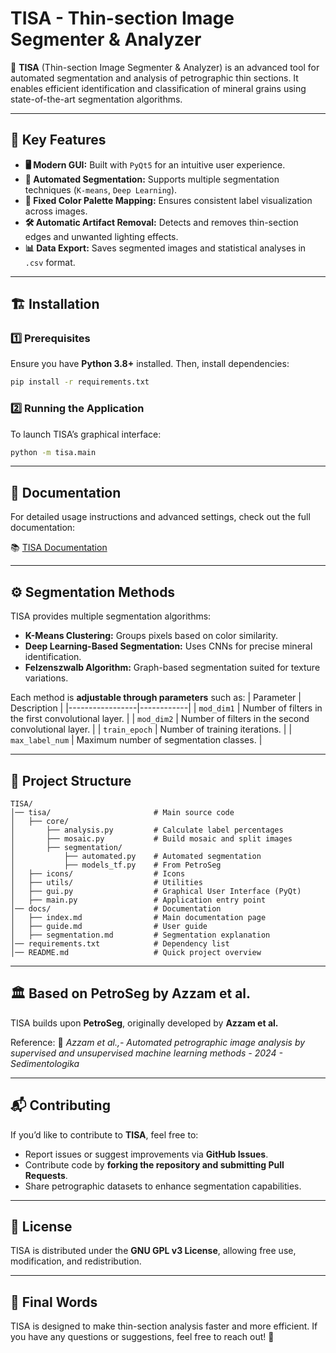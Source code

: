 # TISA - Thin-section Image Segmenter & Analyzer

🚀 **TISA** (Thin-section Image Segmenter & Analyzer) is an advanced tool for automated segmentation and analysis of petrographic thin sections. It enables efficient identification and classification of mineral grains using state-of-the-art segmentation algorithms.

---

## 📸 Key Features
- **🖥️ Modern GUI:** Built with `PyQt5` for an intuitive user experience.
- **🧩 Automated Segmentation:** Supports multiple segmentation techniques (`K-means`, `Deep Learning`).
- **🎨 Fixed Color Palette Mapping:** Ensures consistent label visualization across images.
- **🛠️ Automatic Artifact Removal:** Detects and removes thin-section edges and unwanted lighting effects.
- **📊 Data Export:** Saves segmented images and statistical analyses in `.csv` format.

---

## 🏗️ Installation

### **1️⃣ Prerequisites**
Ensure you have **Python 3.8+** installed. Then, install dependencies:
```bash
pip install -r requirements.txt
```

### **2️⃣ Running the Application**
To launch TISA’s graphical interface:
```bash
python -m tisa.main
```

---

## 📖 Documentation
For detailed usage instructions and advanced settings, check out the full documentation:

📚 [TISA Documentation](docs/index.md)

---

## ⚙️ Segmentation Methods

TISA provides multiple segmentation algorithms:
- **K-Means Clustering:** Groups pixels based on color similarity.
- **Deep Learning-Based Segmentation:** Uses CNNs for precise mineral identification.
- **Felzenszwalb Algorithm:** Graph-based segmentation suited for texture variations.

Each method is **adjustable through parameters** such as:
| Parameter        | Description |
|-----------------|------------|
| `mod_dim1`      | Number of filters in the first convolutional layer. |
| `mod_dim2`      | Number of filters in the second convolutional layer. |
| `train_epoch`   | Number of training iterations. |
| `max_label_num` | Maximum number of segmentation classes. |

---

## 📂 Project Structure
```
TISA/
│── tisa/                       # Main source code
│   ├── core/
│       ├── analysis.py         # Calculate label percentages
│       ├── mosaic.py           # Build mosaic and split images
│       ├── segmentation/
│           ├── automated.py    # Automated segmentation
│           ├── models_tf.py    # From PetroSeg
│   ├── icons/                  # Icons
│   ├── utils/                  # Utilities
│   ├── gui.py                  # Graphical User Interface (PyQt)
│   ├── main.py                 # Application entry point
│── docs/                       # Documentation
│   ├── index.md                # Main documentation page
│   ├── guide.md                # User guide
│   ├── segmentation.md         # Segmentation explanation
│── requirements.txt            # Dependency list
│── README.md                   # Quick project overview
```

---

## 🏛️ Based on PetroSeg by Azzam et al.
TISA builds upon **PetroSeg**, originally developed by **Azzam et al.** 

Reference:
📄 *Azzam et al.,- Automated petrographic image analysis by supervised and* 
*unsupervised machine learning methods - 2024 - Sedimentologika*

---

## 📬 Contributing
If you’d like to contribute to **TISA**, feel free to:
- Report issues or suggest improvements via **GitHub Issues**.
- Contribute code by **forking the repository and submitting Pull Requests**.
- Share petrographic datasets to enhance segmentation capabilities.

---

## 📄 License
TISA is distributed under the **GNU GPL v3 License**, allowing free use, modification, and redistribution.

---

## **📢 Final Words**
TISA is designed to make thin-section analysis faster and more efficient. If you have any questions or suggestions, feel free to reach out! 🚀
